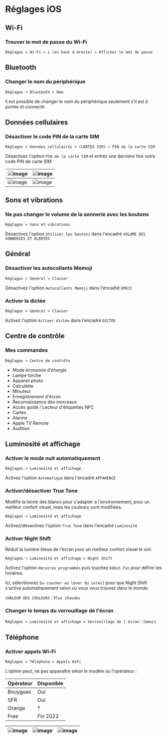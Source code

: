 # Réglages iOS

## Wi-Fi

### Trouver le mot de passe du Wi-Fi

`Réglages > Wi-Fi > i (en haut à droite) > Afficher le mot de passe`

## Bluetooth

### Changer le nom du périphérique

`Réglages > Bluetooth > Nom`

Il est possible de changer le nom du périphérique seulement s'il est à portée et connecté.

## Données cellulaires

### Désactiver le code PIN de la carte SIM

`Réglages > Données cellulaires > (CARTES SIM) > PIN de la carte SIM`

Désactivez l'option `PIN de la carte SIM` et entrez une dernière fois votre code PIN de carte SIM

| ![image][code_sim_1] | ![image][code_sim_2] | 
|----------------------|----------------------|
| ![image][code_sim_3] | ![image][code_sim_4] |

<!-- Sources -->

[code_sim_1]:https://user-images.githubusercontent.com/70631622/186919012-d893a7b2-24f6-42f6-bda2-30b802a59b16.png

[code_sim_2]:https://user-images.githubusercontent.com/70631622/186919004-65d7cef7-e613-4227-8a71-d5a6381ebca9.png

[code_sim_3]:https://user-images.githubusercontent.com/70631622/186919009-145a71fa-2e60-419a-9bfb-cd0b0af98ba5.png

[code_sim_4]:https://user-images.githubusercontent.com/70631622/186919011-b72f7f9d-d03c-444d-b8f5-07e852ea85eb.png

## Sons et vibrations

### Ne pas changer le volume de la sonnerie avec les boutons

`Réglages > Sons et vibrations`

Désactivez l'option `Utiliser les boutons` dans l'encadré `VOLUME DES SONNERIES ET ALERTES`

## Général

### Désactiver les autocollants Memoji

`Réglages > Général > Clavier`

Désactivez l'option `Autocollants Memoji` dans l'encadré `EMOJI`

### Activer la dictée

`Réglages > Général > Clavier`

Activez l'option `Activer dictée` dans l'encadré `DICTÉE`

## Centre de contrôle

### Mes commandes

`Réglages > Centre de contrôle `

- Mode économie d'énergie
- Lampe torche
- Appareil photo
- Calculette
- Minuteur
- Enregistrement d'écran
- Reconnaissance des morceaux
- Accès guidé / Lecteur d'étiquettes NFC
- Cartes
- Alarme
- Apple TV Remote
- Audition

## Luminosité et affichage

### Activer le mode nuit automatiquement

`Réglages > Luminosité et affichage`

Activez l'option `Automatique` dans l'encadré `APPARENCE`

### Activer/désactiver True Tone

Modifie la teinte des blancs pour s'adapter a l'environnement, pour un meilleur confort visuel,
mais les couleurs sont modifiées.

`Réglages > Luminosité et affichage`

Activez/désactivez l'option `True Tone` dans l'encadré `Luminosité`

### Activer Night Shift

Réduit la lumière bleue de l'écran pour un meilleur confort visuel le soir. 

`Réglages > Luminosité et affichage > Night Shift`

Activez l'option `Horaires programmés` puis touchez `Début Fin` pour définir les horaires.

Ici, sélectionnez `Du coucher au lever du soleil` pour que Night Shift s'active automatiquement selon où vous vous trouvez dans le monde.

`CHALEUR DES COULEURS` : `Plus chaudes`

### Changer le temps du verrouillage de l'écran

`Réglages > Luminosité et affichage > Verrouillage de l'écran` : `Jamais`

## Téléphone

### Activer appels Wi-Fi

`Réglages > Téléphone > Appels WiFi`

L'option peut, ne pas apparaître selon le modèle ou l'opérateur :

| Opérateur | Disponible |
|-----------|------------|
| Bouygues  | Oui        |
| SFR       | Oui        |
| Orange    | ?          | 
| Free      | Fin 2022   |

| ![image][appels_wifi_1] | ![image][appels_wifi_2] | ![image][appels_wifi_3] |
|-------------------------|-------------------------|-------------------------|

<!-- Sources -->

[appels_wifi_1]:https://user-images.githubusercontent.com/70631622/169761654-86e23530-0faf-4277-9683-910add1d54d6.png

[appels_wifi_2]:https://user-images.githubusercontent.com/70631622/169762815-3b8a1924-065f-406a-b942-9c0b0cf75a25.png

[appels_wifi_3]:https://user-images.githubusercontent.com/70631622/169759631-b2d2fad0-d46b-4257-9702-75624857df7d.png
